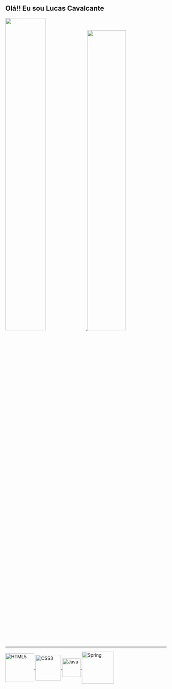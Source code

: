 ## Olá!! Eu sou Lucas Cavalcante

<div>
  <a href="https://github.com/Lucasjapa" />
  <img width="50%" src="https://github-readme-stats.vercel.app/api?username=Lucasjapa&show_icons=true&&theme=highcontrast&include_all_commits=true&count_private=true" />
  <img width="49%" src="https://github-readme-stats.vercel.app/api/top-langs/?username=Lucasjapa&layout=compact&langs_count=16&theme=highcontrast" />

</div>

<hr>

<div style="display: inline_block">
  <img align="center" alt="HTML5" width="90rem" src="https://img.shields.io/badge/HTML5-E34F26?style=for-the-badge&logo=html5&logoColor=white" />
  <img align="center" alt="CSS3" width="80rem" src="https://img.shields.io/badge/CSS3-1572B6?style=for-the-badge&logo=css3&logoColor=white" />
  <img align="center" alt="Java" width="57.5rem" src="https://img.shields.io/badge/Java-ED8B00?style=for-the-badge&logo=java&logoColor=white" />
  <img align="center" alt="Spring" width="100rem" src="https://img.shields.io/badge/Spring-6DB33F?style=for-the-badge&logo=spring&logoColor=white" />
</div>
